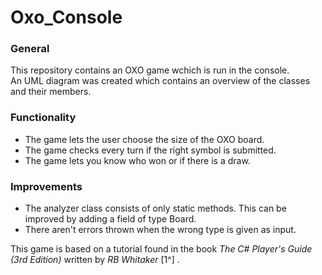 # Oxo_Console

### General
This repository contains an OXO game wchich is run in the console.\
An UML diagram was created which contains an overview of the classes and their members.

### Functionality
- The game lets the user choose the size of the OXO board.
- The game checks every turn if the right symbol is submitted.
- The game lets you know who won or if there is a draw.

### Improvements
- The analyzer class consists of only static methods. This can be improved by adding a field of type Board.
- There aren't errors thrown when the wrong type is given as input.

This game is based on a tutorial found in the book *The C# Player's Guide (3rd Edition)* written by *RB Whitaker* [1^] .
